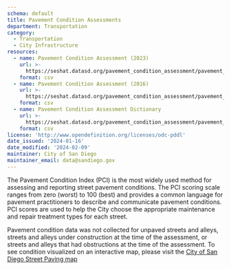 ```yaml
---
schema: default
title: Pavement Condition Assessments
department: Transportation
category:
  - Transportation
  - City Infrastructure
resources:
  - name: Pavement Condition Assessment (2023)
    url: >-
      https://seshat.datasd.org/pavement_condition_assessment/pavement_condition_assessment_2023_datasd.csv
    format: csv
  - name: Pavement Condition Assessment (2016)
    url: >-
      https://seshat.datasd.org/pavement_condition_assessment/pavement_condition_assessment_2016_datasd.csv
    format: csv
  - name: Pavement Condition Assessment Dictionary
    url: >-
      https://seshat.datasd.org/pavement_condition_assessment/pavement_condition_assessment_dictionary_datasd.csv
    format: csv
license: 'http://www.opendefinition.org/licenses/odc-pddl'
date_issued: '2024-01-16'
date_modified: '2024-02-09'
maintainer: City of San Diego
maintainer_email: data@sandiego.gov
---
```

The Pavement Condition Index (PCI) is the most widely used method for assessing and reporting street pavement conditions. The PCI scoring scale ranges from zero (worst) to 100 (best) and provides a common language for pavement practitioners to describe and communicate pavement conditions. PCI scores are used to help the City choose the appropriate maintenance and repair treatment types for each street.
<!--more-->

Pavement condition data was not collected for unpaved streets and alleys, streets and alleys under construction at the time of the assessment, or streets and alleys that had obstructions at the time of the assessment. To see condition visualized on an interactive map, please visit the [City of San Diego Street Paving map](https://streets.sandiego.gov/)


